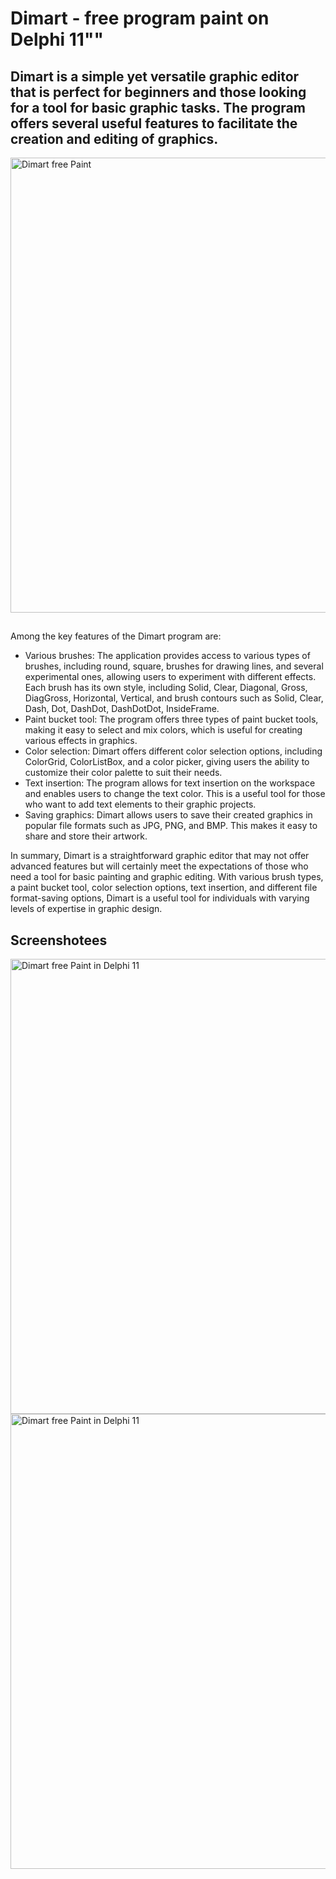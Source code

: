 <h1> Dimart - free program paint on Delphi 11""</h1>

<h2>Dimart is a simple yet versatile graphic editor that is perfect for beginners and those looking for a tool for basic graphic tasks. The program offers several useful features to facilitate the creation and editing of graphics.</h2>
<img src ="https://i.ibb.co/qscsjG3/Dimart-free-paint-on-Delphi-11l.jpg" alt="Dimart free Paint" width="728">
<h2></h2>Among the key features of the Dimart program are:</h2>
<ul>
  <li>  Various brushes: The application provides access to various types of brushes, including round, square, brushes for drawing lines, and several experimental ones, allowing users to experiment with different effects.    Each brush has its own style, including Solid, Clear, Diagonal, Gross, DiagGross, Horizontal, Vertical, and brush contours such as Solid, Clear, Dash, Dot, DashDot, DashDotDot, InsideFrame. </li>
  <li> Paint bucket tool: The program offers three types of paint bucket tools, making it easy to select and mix colors, which is useful for creating various effects in graphics.</li>
  <li> Color selection: Dimart offers different color selection options, including ColorGrid, ColorListBox, and a color picker, giving users the ability to customize their color palette to suit their needs.</li>
  <li>Text insertion: The program allows for text insertion on the workspace and enables users to change the text color. This is a useful tool for those who want to add text elements to their graphic projects.</li>
  <li>Saving graphics: Dimart allows users to save their created graphics in popular file formats such as JPG, PNG, and BMP. This makes it easy to share and store their artwork.</li>
</ul>
<p>In summary, Dimart is a straightforward graphic editor that may not offer advanced features but will certainly meet the expectations of those who need a tool for basic painting and graphic editing. With various brush types, a paint bucket tool, color selection options, text insertion, and different file format-saving options, Dimart is a useful tool for individuals with varying levels of expertise in graphic design.
</p>
<h2>Screenshotees</h2>
<img src ="https://i.ibb.co/W541jnf/obraz.jpg" alt="Dimart free Paint in Delphi 11" width="728">
<img src ="https://i.ibb.co/D13JFSh/Image.jpg" alt="Dimart free Paint in Delphi 11" width="728">


